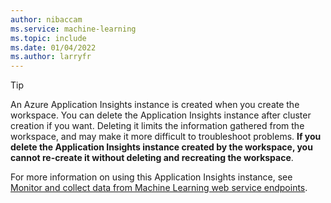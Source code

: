 ```yaml
---
author: nibaccam
ms.service: machine-learning
ms.topic: include
ms.date: 01/04/2022
ms.author: larryfr
---
```


> [!TIP]
> An Azure Application Insights instance is created when you create the workspace. You can delete the Application Insights instance after cluster creation if you want. Deleting it limits the information gathered from the workspace, and may make it more difficult to troubleshoot problems. __If you delete the Application Insights instance created by the workspace, you cannot re-create it without deleting and recreating the workspace__.
>
> For more information on using this Application Insights instance, see [Monitor and collect data from Machine Learning web service endpoints](../how-to-enable-app-insights.md).
